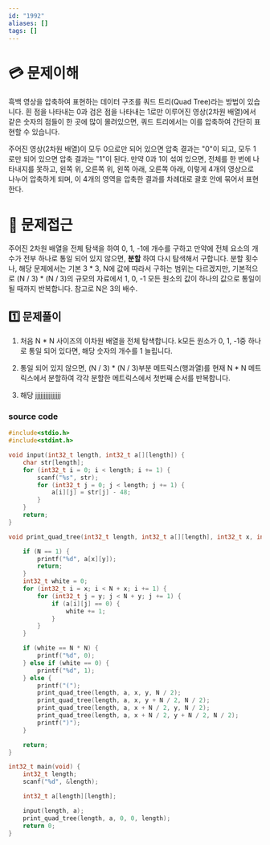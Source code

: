 ```yaml
---
id: "1992"
aliases: []
tags: []
---
```


# 💳 문제이해

흑백 영상을 압축하여 표현하는 데이터 구조를 쿼드 트리(Quad Tree)라는 
방법이 있습니다. 흰 점을 나타내는 0과 검은 점을 나타내는 1로만 이루어진 
영상(2차원 배열)에서 같은 숫자의 점들이 한 곳에 많이 몰려있으면,
쿼드 트리에서는 이를 압축하여 간단히 표현할 수 있습니다.

주어진 영상(2차원 배열)이 모두 0으로만 되어 있으면 압축 결과는 "0"이 되고,
모두 1로만 되어 있으면 압축 결과는 "1"이 된다. 만약 0과 1이 섞여 있으면,
전체를 한 번에 나타내지를 못하고, 왼쪽 위, 오른쪽 위, 왼쪽 아래, 오른쪽 아래,
이렇게 4개의 영상으로 나누어 압축하게 되며, 이 4개의 영역을 압축한 결과를
차례대로 괄호 안에 묶어서 표현한다.

# 🚥 문제접근

주어진 2차원 배열을 전체 탐색을 하여 0, 1, -1에 개수를 구하고 만약에 전체 요소의
개수가 전부 하나로 통일 되어 있지 않으면, **분할** 하여 다시 탐색해서 구합니다.
분할 횟수나, 해당 문제에서는 기본 3 * 3,
N에 값에 따라서 구하는 범위는 다르겠지만, 기본적으로 (N / 3) * (N / 3)의 규모의
자료에서 1, 0, -1 모든 원소의 값이 하나의 값으로 통일이 될 때까지
반복합니다. 참고로 N은 3의 배수.

## 1️⃣  문제풀이

1. 처음 N * N 사이즈의 이차원 배열을 전체 탐색합니다.
k모든 원소가 0, 1, -1중 하나로 통일 되어 있다면, 해당 숫자의 개수를 1 늘립니다.

2. 통일 되어 있지 않으면, (N / 3) * (N / 3)부분 메트릭스(행과열)를 현재 N * N
메트릭스에서 분할하여 각각 분할한 메트릭스에서 첫번째 순서를 반복합니다.

3. 해당 jjjjjjjjjjjjjjj

### source code

```c
#include<stdio.h>
#include<stdint.h>

void input(int32_t length, int32_t a[][length]) {
	char str[length];
    for (int32_t i = 0; i < length; i += 1) {
		scanf("%s", str);
        for (int32_t j = 0; j < length; j += 1) {
			a[i][j] = str[j] - 48;
        }
    }
    return;
}

void print_quad_tree(int32_t length, int32_t a[][length], int32_t x, int32_t y, int32_t N) {

	if (N == 1) {
		printf("%d", a[x][y]);
		return;
	}
	int32_t white = 0;
    for (int32_t i = x; i < N + x; i += 1) {
		for (int32_t j = y; j < N + y; j += 1) {
			if (a[i][j] == 0) {
				white += 1;
			}
		}
	}

	if (white == N * N) {
		printf("%d", 0);
	} else if (white == 0) {
		printf("%d", 1);
	} else {
		printf("(");
		print_quad_tree(length, a, x, y, N / 2);
		print_quad_tree(length, a, x, y + N / 2, N / 2);
		print_quad_tree(length, a, x + N / 2, y, N / 2);
		print_quad_tree(length, a, x + N / 2, y + N / 2, N / 2);
		printf(")");
	}

	return;
}

int32_t main(void) {
	int32_t length;
	scanf("%d", &length);

	int32_t a[length][length];

	input(length, a);
	print_quad_tree(length, a, 0, 0, length);
    return 0;
}
```
